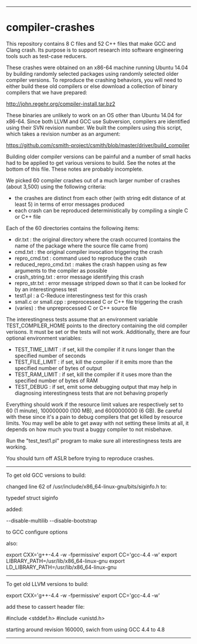 --------------------------------------------------------------------

# compiler-crashes

This repository contains 8 C files and 52 C++ files that make GCC
and Clang crash. Its purpose is to support research into software
engineering tools such as test-case reducers.

These crashes were obtained on an x86-64 machine running Ubuntu 14.04
by building randomly selected packages using randomly selected older
compiler versions. To reproduce the crashing behaviors, you will need
to either build these old compilers or else download a collection of
binary compilers that we have prepared:

  http://john.regehr.org/compiler-install.tar.bz2

These binaries are unlikely to work on an OS other than Ubuntu 14.04
for x86-64. Since both LLVM and GCC use Subversion, compilers are
identified using their SVN revision number. We built the compilers
using this script, which takes a revision number as an argument:

  https://github.com/csmith-project/csmith/blob/master/driver/build_compiler

Building older compiler versions can be painful and a number of small
hacks had to be applied to get various versions to build. See the
notes at the bottom of this file. These notes are probably incomplete.

We picked 60 compiler crashes out of a much larger number of crashes
(about 3,500) using the following criteria:
- the crashes are distinct from each other (with string edit distance
  of at least 5) in terms of error messages produced
- each crash can be reproduced deterministically by compiling a single
  C or C++ file

Each of the 60 directories contains the following items:
- dir.txt : the original directory where the crash occurred (contains
  the name of the package where the source file came from)
- cmd.txt : the original compiler invocation triggering the crash
- repro_cmd.txt : command used to reproduce the crash
- reduced_repro_cmd.txt : makes the crash happen using as few
  arguments to the compiler as possible
- crash_string.txt : error message identifying this crash
- repro_str.txt : error message stripped down so that it can be looked for
  by an interestingness test
- test1.pl : a C-Reduce interestingness test for this crash
- small.c or small.cpp : preprocessed C or C++ file triggering the crash
- (varies) : the unpreprocessed C or C++ source file

The interestingness tests assume that an environment variable
TEST_COMPILER_HOME points to the directory containing the old compiler
verisons. It must be set or the tests will not work. Additionally, there
are four optional environment variables:
- TEST_TIME_LIMIT : if set, kill the compiler if it runs longer than
  the specified number of seconds
- TEST_FILE_LIMIT : if set, kill the compiler if it emits more than
  the specified number of bytes of output
- TEST_RAM_LIMIT : if set, kill the compiler if it uses more than the
  specified number of bytes of RAM
- TEST_DEBUG : if set, emit some debugging output that may help in
  diagnosing interestingness tests that are not behaving properly

Everything should work if the resource limit values are respectively
set to 60 (1 minute), 100000000 (100 MB), and 6000000000 (6 GB). Be
careful with these since it's a pain to debug compilers that get
killed by resource limits. You may well be able to get away with not
setting these limits at all, it depends on how much you trust a buggy
compiler to not misbehave.

Run the "test_test1.pl" program to make sure all interestingness tests
are working.

You should turn off ASLR before trying to reproduce crashes.

--------------------------------------------------------------------

To get old GCC versions to build:

changed line 62 of /usr/include/x86_64-linux-gnu/bits/siginfo.h to:

  typedef struct siginfo

added:

  --disable-multilib --disable-bootstrap

to GCC configure options

also:

export CXX='g++-4.4 -w -fpermissive'
export CC='gcc-4.4 -w'
export LIBRARY_PATH=/usr/lib/x86_64-linux-gnu
export LD_LIBRARY_PATH=/usr/lib/x86_64-linux-gnu

--------------------------------------------------------------------

To get old LLVM versions to build:

export CXX='g++-4.4 -w -fpermissive'
export CC='gcc-4.4 -w'

add these to cassert header file:

  #include <stddef.h>
  #include <unistd.h>

starting around revision 160000, swich from using GCC 4.4 to 4.8

--------------------------------------------------------------------
